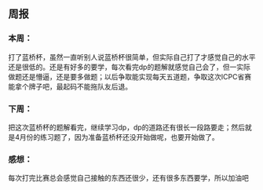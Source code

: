 ## 周报

### 本周：

打了蓝桥杯，虽然一直听别人说蓝桥杯很简单，但实际自己打了才感觉自己的水平还是很低的。还是有好多的要学，每次看完dp的题解就感觉自己会了，但一实际做题还是懵逼，还是要多做题；以后争取能实现每天五道题，争取这次ICPC省赛能拿个牌子吧，最起码不能拖队友后退。

### 下周：

把这次蓝桥杯的题解看完，继续学习dp，dp的道路还有很长一段路要走；然后就是4月份的练习题了，因为准备蓝桥杯还没开始做呢，也要开始做了。

### 感想：

每次打完比赛总会感觉自己接触的东西还很少，还有很多东西要学，所以加油吧
